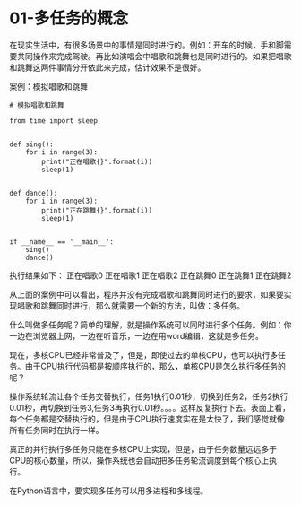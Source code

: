 # 01-多任务的概念


在现实生活中，有很多场景中的事情是同时进行的。例如：开车的时候，手和脚需要共同操作来完成驾驶。再比如演唱会中唱歌和跳舞也是同时进行的。如果把唱歌和跳舞这两件事情分开依此来完成，估计效果不是很好。

案例：模拟唱歌和跳舞

```
# 模拟唱歌和跳舞

from time import sleep


def sing():
    for i in range(3):
        print("正在唱歌{}".format(i))
        sleep(1)


def dance():
    for i in range(3):
        print("正在跳舞{}".format(i))
        sleep(1)


if __name__ == '__main__':
    sing()
    dance()

```

执行结果如下：
正在唱歌0
正在唱歌1
正在唱歌2
正在跳舞0
正在跳舞1
正在跳舞2


从上面的案例中可以看出，程序并没有完成唱歌和跳舞同时进行的要求，如果要实现唱歌和跳舞同时进行，那么就需要一个新的方法，叫做：多任务。


什么叫做多任务呢？简单的理解，就是操作系统可以同时进行多个任务。例如：你一边在浏览器上网，一边在听音乐，一边在用word编辑，这就是多任务。



现在，多核CPU已经非常普及了，但是，即使过去的单核CPU，也可以执行多任务。由于CPU执行代码都是按顺序执行的，那么，单核CPU是怎么执行多任务的呢？


操作系统轮流让各个任务交替执行，任务1执行0.01秒，切换到任务2，任务2执行0.01秒，再切换到任务3,任务3再执行0.01秒。。。。这样反复执行下去。表面上看，每个任务都是交替执行的，但是由于CPU执行速度实在是太快了，我们感觉就像所有任务同时在执行一样。

真正的并行执行多任务只能在多核CPU上实现，但是，由于任务数量远远多于CPU的核心数量，所以，操作系统也会自动把多任务轮流调度到每个核心上执行。


在Python语言中，要实现多任务可以用多进程和多线程。